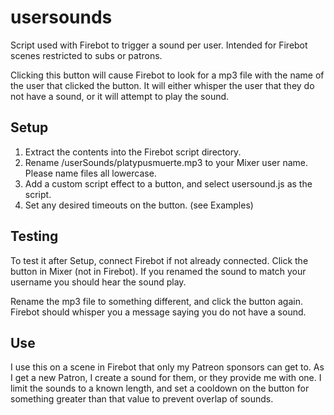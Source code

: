 # usersounds
Script used with Firebot to trigger a sound per user. Intended for Firebot scenes restricted to subs or patrons.

Clicking this button will cause Firebot to look for a mp3 file with the name of the user that clicked the button. It will either whisper the user that they do not have a sound, or it will attempt to play the sound.

## Setup
1. Extract the contents into the Firebot script directory.
2. Rename /userSounds/platypusmuerte.mp3 to your Mixer user name. Please name files all lowercase.
3. Add a custom script effect to a button, and select usersound.js as the script.
4. Set any desired timeouts on the button. (see Examples)

## Testing
To test it after Setup, connect Firebot if not already connected. Click the button in Mixer (not in Firebot). If you renamed the sound to match your username you should hear the sound play.

Rename the mp3 file to something different, and click the button again. Firebot should whisper you a message saying you do not have a sound.

## Use
I use this on a scene in Firebot that only my Patreon sponsors can get to. As I get a new Patron, I create a sound for them, or they provide me with one. I limit the sounds to a known length, and set a cooldown on the button for something greater than that value to prevent overlap of sounds.


